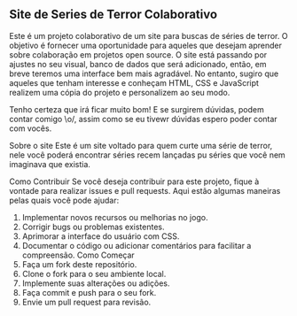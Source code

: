 ## Site de Series de Terror Colaborativo

Este é um projeto colaborativo de um site para buscas de séries de terror. O objetivo é fornecer uma oportunidade para aqueles que desejam aprender sobre colaboração em projetos open source.
O site está passando por ajustes no seu visual, banco de dados que será adicionado, então, em breve teremos uma interface bem mais agradável. No entanto, sugiro que aqueles que tenham interesse e conheçam HTML, CSS e JavaScript realizem uma cópia do projeto e personalizem ao seu modo.

Tenho certeza que irá ficar muito bom! E se surgirem dúvidas, podem contar comigo \o/, assim como se eu tivewr dúvidas espero poder contar com vocês.

Sobre o site
Este é um site voltado para quem curte uma série de terror, nele você poderá encontrar séries recem lançadas pu séries que você nem imaginava que existia.

Como Contribuir
Se você deseja contribuir para este projeto, fique à vontade para realizar issues e pull requests. Aqui estão algumas maneiras pelas quais você pode ajudar:

1. Implementar novos recursos ou melhorias no jogo.
2. Corrigir bugs ou problemas existentes.
3. Aprimorar a interface do usuário com CSS.
4. Documentar o código ou adicionar comentários para facilitar a compreensão.
   Como Começar
5. Faça um fork deste repositório.
6. Clone o fork para o seu ambiente local.
7. Implemente suas alterações ou adições.
8. Faça commit e push para o seu fork.
9. Envie um pull request para revisão.
